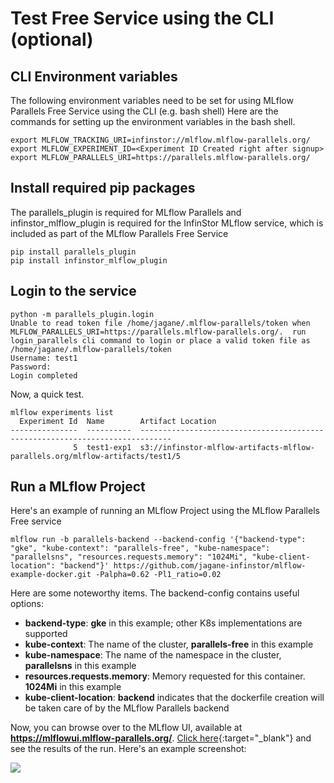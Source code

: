 # Test Free Service using the CLI (optional)

## CLI Environment variables

The following environment variables need to be set for using MLflow Parallels Free Service using the CLI (e.g. bash shell)
Here are the commands for setting up the environment variables in the bash shell.

```
export MLFLOW_TRACKING_URI=infinstor://mlflow.mlflow-parallels.org/
export MLFLOW_EXPERIMENT_ID=<Experiment ID Created right after signup>
export MLFLOW_PARALLELS_URI=https://parallels.mlflow-parallels.org/
```

## Install required pip packages

The parallels_plugin is required for MLflow Parallels and infinstor_mlflow_plugin is required for the InfinStor MLflow service, which is included as part of the MLflow Parallels Free Service

```
pip install parallels_plugin
pip install infinstor_mlflow_plugin
```

## Login to the service

```
python -m parallels_plugin.login
Unable to read token file /home/jagane/.mlflow-parallels/token when MLFLOW_PARALLELS_URI=https://parallels.mlflow-parallels.org/.  run login_parallels cli command to login or place a valid token file as /home/jagane/.mlflow-parallels/token
Username: test1
Password: 
Login completed
```

Now, a quick test.

```
mlflow experiments list
  Experiment Id  Name        Artifact Location
---------------  ----------  -----------------------------------------------------------------------------
              5  test1-exp1  s3://infinstor-mlflow-artifacts-mlflow-parallels.org/mlflow-artifacts/test1/5

```

## Run a MLflow Project

Here's an example of running an MLflow Project using the MLflow Parallels Free service

```
mlflow run -b parallels-backend --backend-config '{"backend-type": "gke", "kube-context": "parallels-free", "kube-namespace": "parallelsns", "resources.requests.memory": "1024Mi", "kube-client-location": "backend"}' https://github.com/jagane-infinstor/mlflow-example-docker.git -Palpha=0.62 -Pl1_ratio=0.02
```

Here are some noteworthy items. The backend-config contains useful options:

- **backend-type**: **gke** in this example; other K8s implementations are supported
- **kube-context**: The name of the cluster, **parallels-free** in this example
- **kube-namespace**: The name of the namespace in the cluster, **parallelsns** in this example
- **resources.requests.memory**: Memory requested for this container. **1024Mi** in this example
- **kube-client-location**: **backend** indicates that the dockerfile creation will be taken care of by the MLflow Parallels backend

Now, you can browse over to the MLflow UI, available at **https://mlflowui.mlflow-parallels.org/**. [Click here](https://mlflowui.mlflow-parallels.org/ "MLflow UI"){:target="\_blank"} and see the results of the run. Here's an example screenshot:

[![](https://docs.mlflow-parallels.org/images/free-3.png?raw=true)](https://docs.mlflow-parallels.org/images/free-3.png?raw=true)
